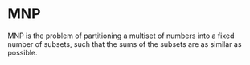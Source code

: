 # MNP
MNP is the problem of partitioning a multiset of numbers into a fixed number of subsets, such that the sums of the subsets are as similar as possible.

